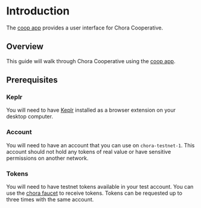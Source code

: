 # Introduction

The [coop app](https://chora.io/coop) provides a user interface for Chora Cooperative.

## Overview

This guide will walk through Chora Cooperative using the [coop app](https://chora.io/coop).

## Prerequisites

### Keplr

You will need to have [Keplr](https://www.keplr.app/download) installed as a browser extension on your desktop computer.

### Account

You will need to have an account that you can use on `chora-testnet-1`. This account should not hold any tokens of real value or have sensitive permissions on another network.

### Tokens

You will need to have testnet tokens available in your test account. You can use the [chora faucet](https://chora.io/faucet) to receive tokens. Tokens can be requested up to three times with the same account.
